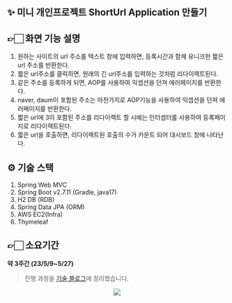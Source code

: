 ## **✨ 미니 개인프로젝트 ShortUrl Application 만들기**

## **👉🏻 화면 기능 설명**

1.  원하는 사이트의 url 주소를 텍스트 창에 입력하면, 등록시간과 함께 유니크한 짧은 url 주소를 반환한다.
2.  짧은 url주소를 클릭하면, 원래의 긴 url주소를 입력하는 것처럼 리다이렉트된다.
3.  같은 주소를 등록하게 되면, AOP를 사용하여 익셉션을 던져 에러페이지를 반환한다.
4.  naver, daum이 포함된 주소는 마찬가지로 AOP기능을 사용하여 익셉션을 던져 에러페이지를 반환한다.
5.  짧은 url에 3이 포함된 주소를 리다이렉트 할 시에는 인터셉터를 사용하여 등록페이지로 리다이렉트된다.
6.  짧은 url을 호출하면, 리다이렉트된 호출의 수가 카운트 되어 대시보드 창에 나타난다.

## **⚙ 기술 스택**

1.  Spring Web MVC
2.  Spring Boot v2.7.11 (Gradle, java17)
3.  H2 DB (RDB)
4.  Spring Data JPA (ORM)
5.  AWS EC2(Infra)
6.  Thymeleaf

## **👉🏻 소요기간**

**약 3주간 (23/5/9~5/27)**

> 진행 과정을 [기술 블로그](http://www.yeees.tistory.com/)에 정리했습니다.

<p align="center">
  <img src="https://github.com/hyeonju-kim/ShortUrlApplication/assets/58349668/602a4033-1adc-4876-8ab8-e4c954f710d1">
</p>
